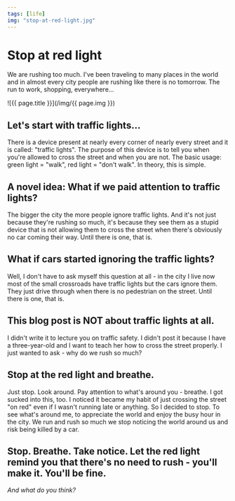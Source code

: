 ```yaml
---
tags: [life]
img: "stop-at-red-light.jpg"
---
```


# Stop at red light


We are rushing too much. I've been traveling to many places in the world and in almost every city people are rushing like there is no tomorrow. The run to work, shopping, everywhere...

<!--More-->

![{{ page.title }}](/img/{{ page.img }})

## Let's start with traffic lights...

There is a device present at nearly every corner of nearly every street and it is called: "traffic lights". The purpose of this device is to tell you when you're allowed to cross the street and when you are not. The basic usage: green light = "walk", red light = "don't walk". In theory, this is simple.

## A novel idea: What if we paid attention to traffic lights?

The bigger the city the more people ignore traffic lights. And it's not just because they're rushing so much, it's because they see them as a stupid device that is not allowing them to cross the street when there's obviously no car coming their way. Until there is one, that is.

## What if cars started ignoring the traffic lights?

Well, I don't have to ask myself this question at all - in the city I live now most of the small crossroads have traffic lights but the cars ignore them. They just drive through when there is no pedestrian on the street. Until there is one, that is.

## This blog post is NOT about traffic lights at all.

I didn't write it to lecture you on traffic safety. I didn't post it because I have a three-year-old and I want to teach her how to cross the street properly. I just wanted to ask - why do we rush so much?

## Stop at the red light and breathe.

Just stop. Look around. Pay attention to what's around you - breathe. I got sucked into this, too. I noticed it became my habit of just crossing the street "on red" even if I wasn't running late or anything. So I decided to stop. To see what's around me, to appreciate the world and enjoy the busy hour in the city. We run and rush so much we stop noticing the world around us and risk being killed by a car.

## Stop. Breathe. Take notice. Let the red light remind you that there's no need to rush - you'll make it. You'll be fine.

_And what do you think?_

  
  
  
 


[n]: https://michael.gratis/nozbe